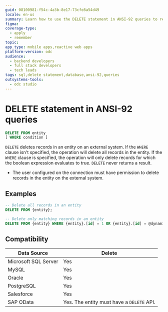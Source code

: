 ```yaml
---
guid: 08100981-f54c-4a3b-8e17-73cfe8a54d49
locale: en-us
summary: Learn how to use the DELETE statement in ANSI-92 queries to remove records from an external entity in OutSystems Developer Cloud (ODC).
figma:
coverage-type:
  - apply
  - remember
topic:
app_type: mobile apps,reactive web apps
platform-version: odc
audience:
  - backend developers
  - full stack developers
  - tech leads
tags: sql,delete statement,database,ansi-92,queries
outsystems-tools:
  - odc studio
---
```


# DELETE statement in ANSI-92 queries

```sql
DELETE FROM entity
[ WHERE condition ]
```

`DELETE` deletes records in an entity on an external system.
If the `WHERE` clause isn't specified, the operation will delete all records in the entity.
If the `WHERE` clause is specified, the operation will only delete records for which the boolean expression evaluates to true.
`DELETE` never returns a result.

<div class="info" markdown="1">

* The user configured on the connection must have permission to delete records in the entity on the external system.

</div>

## Examples

```sql
-- Delete all records in an entity
DELETE FROM {entity};

-- Delete only matching records in an entity
DELETE FROM {entity} WHERE {entity}.[id] = 1 OR {entity}.[id] = @dynamic;
```

## Compatibility

| Data Source          | Delete                                    |
| -------------------- | ----------------------------------------- |
| Microsoft SQL Server | Yes                                       |
| MySQL                | Yes                                       |
| Oracle               | Yes                                       |
| PostgreSQL           | Yes                                       |
| Salesforce           | Yes                                       |
| SAP OData            | Yes. The entity must have a `DELETE` API. |
